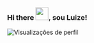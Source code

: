 ### Hi there  <img src="https://raw.githubusercontent.com/kaueMarques/kaueMarques/master/hi.gif" height="30px">, sou Luize!
<p align="left"> <img src="https://komarev.com/ghpvc/?username=maykbrito&color=yellow" alt="Visualizações de perfil" /> </p>



<!--
**luizegomes/luizegomes** is a ✨ _special_ ✨ repository because its `README.md` (this file) appears on your GitHub profile.

Here are some ideas to get you started:

- 🔭 I’m currently working on ...
- 🌱 I’m currently learning ...
- 👯 I’m looking to collaborate on ...
- 🤔 I’m looking for help with ...
- 💬 Ask me about ...
- 📫 How to reach me: ...
- 😄 Pronouns: ...
- ⚡ Fun fact: ...
-->
